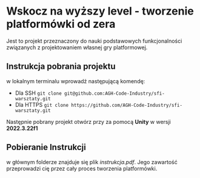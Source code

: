 # Wskocz na wyższy level - tworzenie platformówki od zera

Jest to projekt przeznaczony do nauki podstawowych funkcjonalności związanych z projektowaniem własnej gry platformowej. 

## Instrukcja pobrania projektu

w lokalnym terminalu wprowadź następującą komendę:
- Dla SSH `git clone git@github.com:AGH-Code-Industry/sfi-warsztaty.git`
- Dla HTTPS `git clone https://github.com/AGH-Code-Industry/sfi-warsztaty.git`

Następnie pobrany projekt otwórz przy za pomocą **Unity** w wersji **2022.3.22f1**

## Pobieranie Instrukcji 

w głównym folderze znajduje się plik _instrukcja.pdf_. Jego zawartość przeprowadzi cię przez cały proces tworzenia platformówki.
